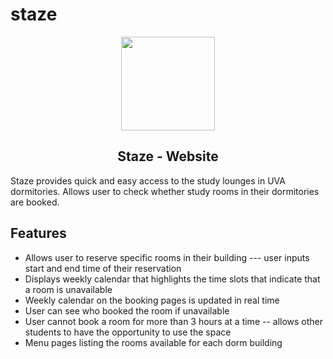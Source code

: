 # staze
<p align="center">
<img align=center height=150px src="../src/doglogo.JPG">
</p>
<h2 align="center">Staze -  Website</h2>


Staze provides quick and easy access to the study lounges in UVA dormitories. Allows user to check whether study rooms in their dormitories are booked.

## Features


- Allows user to reserve specific rooms in their building --- user inputs start and end time of their reservation
- Displays weekly calendar that highlights the time slots that indicate that a room is unavailable
- Weekly calendar on the booking pages is updated in real time
- User can see who booked the room if unavailable
- User cannot book a room for more than 3 hours at a time -- allows other students to have the opportunity to use the space
- Menu pages listing the rooms available for each dorm building
  




